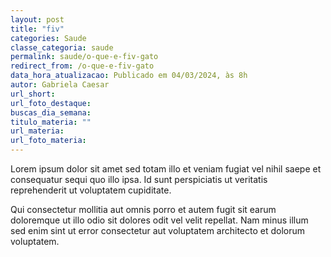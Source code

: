 ```yaml
---
layout: post
title: "fiv"
categories: Saude
classe_categoria: saude
permalink: saude/o-que-e-fiv-gato
redirect_from: /o-que-e-fiv-gato
data_hora_atualizacao: Publicado em 04/03/2024, às 8h
autor: Gabriela Caesar
url_short: 
url_foto_destaque: 
buscas_dia_semana: 
titulo_materia: ""
url_materia: 
url_foto_materia: 
---
```

Lorem ipsum dolor sit amet sed totam illo et veniam fugiat vel nihil saepe et consequatur sequi quo illo ipsa. Id sunt perspiciatis ut veritatis reprehenderit ut voluptatem cupiditate. 

Qui consectetur mollitia aut omnis porro et autem fugit sit earum doloremque ut illo odio sit dolores odit vel velit repellat. Nam minus illum sed enim sint ut error consectetur aut voluptatem architecto et dolorum voluptatem. 

